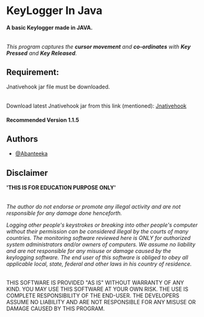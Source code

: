 
# KeyLogger In Java

**A basic Keylogger made in JAVA.**
######
*This program captures the **cursor movement** and **co-ordinates** with **Key Pressed** and **Key Released**.*

## **Requirement:**
Jnativehook jar file must be downloaded.
######
Download latest Jnativehook jar from this link (mentioned):
[Jnativehook](https://jar-download.com/artifacts/com.1stleg/jnativehook/2.1.0/source-code)
#### Recommended Version 1.1.5



## Authors

- [@Abanteeka](https://github.com/Abanteeka)


## Disclaimer
**'THIS IS FOR EDUCATION PURPOSE ONLY'**
######
*The author do not endorse or promote any illegal activity and are not responsible for any damage done henceforth.*

*Logging other people's keystrokes or breaking into other people's computer without their permission can be considered illegal by the courts of many countries. The monitoring software reviewed here is ONLY for authorized system administrators and/or owners of computers. We assume no liability and are not responsible for any misuse or damage caused by the keylogging software. The end user of this software is obliged to obey all applicable local, state, federal and other laws in his country of residence.*
######
THIS SOFTWARE IS PROVIDED "AS IS" WITHOUT WARRANTY OF ANY KIND. YOU MAY USE THIS SOFTWARE AT YOUR OWN RISK. THE USE IS COMPLETE RESPONSIBILITY OF THE END-USER. THE DEVELOPERS ASSUME NO LIABILITY AND ARE NOT RESPONSIBLE FOR ANY MISUSE OR DAMAGE CAUSED BY THIS PROGRAM.

